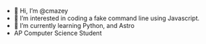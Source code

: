 - 👋 Hi, I’m @cmazey
- 👀 I’m interested in coding a fake command line using Javascript.
- 🌱 I’m currently learning Python, and Astro
- AP Computer Science Student

<!---
cmazey/cmazey is a ✨ special ✨ repository because its `README.md` (this file) appears on your GitHub profile.
You can click the Preview link to take a look at your changes.
--->
